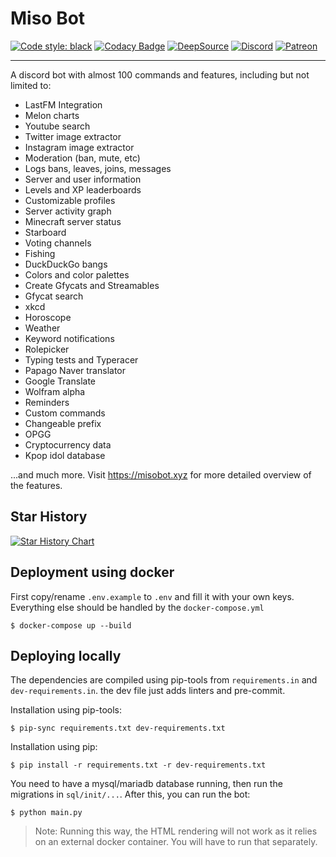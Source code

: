# Miso Bot

[![Code style: black](https://img.shields.io/badge/code%20style-black-000000.svg)](https://github.com/psf/black)
[![Codacy Badge](https://api.codacy.com/project/badge/Grade/84479f7c0f4c44a6aa2ba435e0215436)](https://app.codacy.com/manual/joinemm/miso-bot?utm_source=github.com&utm_medium=referral&utm_content=joinemm/miso-bot&utm_campaign=Badge_Grade_Dashboard)
[![DeepSource](https://deepsource.io/gh/joinemm/miso-bot.svg/?label=active+issues&show_trend=true&token=0E1BBh1I4k_HkqRvfRy86yMc)](https://deepsource.io/gh/joinemm/miso-bot/?ref=repository-badge)
[![Discord](https://img.shields.io/discord/652904322706833409.svg?label=&logo=discord&logoColor=ffffff&color=7389D8&labelColor=6A7EC2)](https://discord.gg/RzDW3Ne)
[![Patreon](https://img.shields.io/badge/Patreon-donate-orange.svg)](https://www.patreon.com/joinemm)

* * *

A discord bot with almost 100 commands and features, including but not limited to:

-   LastFM Integration
-   Melon charts
-   Youtube search
-   Twitter image extractor
-   Instagram image extractor
-   Moderation (ban, mute, etc)
-   Logs bans, leaves, joins, messages
-   Server and user information
-   Levels and XP leaderboards
-   Customizable profiles
-   Server activity graph
-   Minecraft server status
-   Starboard
-   Voting channels
-   Fishing
-   DuckDuckGo bangs
-   Colors and color palettes
-   Create Gfycats and Streamables 
-   Gfycat search
-   xkcd
-   Horoscope
-   Weather
-   Keyword notifications
-   Rolepicker
-   Typing tests and Typeracer
-   Papago Naver translator
-   Google Translate
-   Wolfram alpha
-   Reminders
-   Custom commands
-   Changeable prefix
-   OPGG
-   Cryptocurrency data
-   Kpop idol database

...and much more. Visit <https://misobot.xyz> for more detailed overview of the features.

## Star History

[![Star History Chart](https://api.star-history.com/svg?repos=joinemm/miso-bot&type=Date)](https://star-history.com/#joinemm/miso-bot&Date)

## Deployment using docker

First copy/rename `.env.example` to `.env` and fill it with your own keys.
Everything else should be handled by the `docker-compose.yml`

    $ docker-compose up --build

## Deploying locally

The dependencies are compiled using pip-tools from `requirements.in` and `dev-requirements.in`. the dev file just adds linters and pre-commit.

Installation using pip-tools:

    $ pip-sync requirements.txt dev-requirements.txt

Installation using pip:

    $ pip install -r requirements.txt -r dev-requirements.txt

You need to have a mysql/mariadb database running, then run the migrations in `sql/init/...`. After this, you can run the bot:

    $ python main.py

> Note: Running this way, the HTML rendering will not work as it relies on an external docker container. You will have to run that separately.



